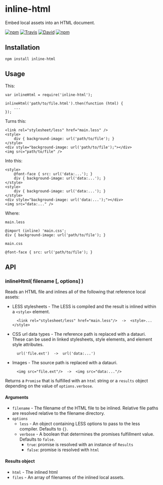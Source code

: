 # inline-html

Embed local assets into an HTML document.

[![npm](https://img.shields.io/npm/v/inline-html.svg)]()
[![Travis](https://img.shields.io/travis/panosoft/inline-html.svg)]()
[![David](https://img.shields.io/david/panosoft/inline-html.svg)]()
[![npm](https://img.shields.io/npm/dm/inline-html.svg)]()

## Installation

	npm install inline-html

## Usage

This:

	var inlineHtml = require('inline-html');

	inlineHtml('path/to/file.html').then(function (html) {
		...
	});

Turns this:

	<link rel="stylesheet/less" href="main.less" />
	<style>
		div { background-image: url('path/to/file'); }
	</style>
	<div style="background-image: url('path/to/file');"></div>
	<img src="path/to/file" />

Into this:

	<style>
		@font-face { src: url('data:...'); }
        div { background-image: url('data:...'); }
	</style>
	<style>
		div { background-image: url('data:...'); }
	</style>
	<div style="background-image: url('data:...');"></div>
	<img src="data:..." />

Where:

`main.less`

	@import (inline) 'main.css';
    div { background-image: url('path/to/file'); }

`main.css`

	@font-face { src: url('path/to/file'); }

## API

### inlineHtml( filename [, options] )

Reads an HTML file and inlines all of the following that reference local assets:

- LESS stylesheets - The LESS is compiled and the result is inlined within a `<style>` element.

		<link rel="stylesheet/less" href="main.less"/>  ->  <style>...</style>

- CSS url data types - The reference path is replaced with a datauri. These can be used in linked stylesheets, style elements, and element style attributes.

		url('file.ext')  ->  url('data:...')

- Images - The source path is replaced with a datauri.

		<img src="file.ext"/>  ->  <img src="data:..."/>

Returns a `Promise` that is fulfilled with an `html` string or a `results` object depending on the value of `options.verbose`.

#### Arguments

- `filename` - The filename of the HTML file to be inlined. Relative file paths are resolved relative to the filename directory.
- `options`
	- `less` - An object containing LESS options to pass to the less compiler. Defaults to `{}`.
	- `verbose` - A boolean that determines the promises fulfillment value. Defaults to `false`.
		- `true`: promise is resolved with an instance of `Results`
		- `false`: promise is resolved with `html`

#### Results object

- `html` - The inlined html
- `files` - An array of filenames of the inlined local assets.
